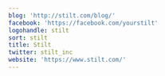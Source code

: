 ```yaml
---
blog: 'http://stilt.com/blog/'
facebook: 'https://facebook.com/yourstilt'
logohandle: stilt
sort: stilt
title: Stilt
twitter: stilt_inc
website: 'https://www.stilt.com/'
---
```

